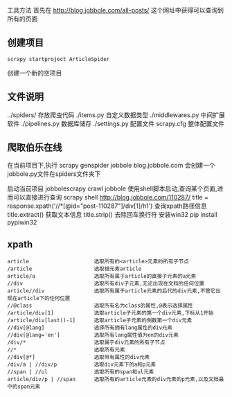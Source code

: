 工具方法
首先在 http://blog.jobbole.com/all-posts/ 这个网址中获得可以查询到所有的页面

## 创建项目 
    scrapy startproject ArticleSpider
创建一个新的空项目

## 文件说明
../spiders/             存放爬虫代码
./items.py              自定义数据类型
./middlewares.py        中间扩展软件
./pipelines.py          数据库储存
./settings.py           配置文件
scrapy.cfg              整体配置文件


## 爬取伯乐在线
在当前项目下,执行
    scrapy genspider jobbole blog.jobbole.com
会创建一个jobbole.py文件在spiders文件夹下

启动当前项目
    jobbolescrapy crawl jobbole
使用shell脚本启动,查询某个页面,进而可以直接进行查询
    scrapy shell http://blog.jobbole.com/110287/
    title = response.xpath('//*[@id="post-110287"]/div[1]/h1')      查询xpath路径信息 
    title.extract()     获取文本信息
    title.strip()       去除回车换行符
安装win32
    pip install pypiwin32
    
## xpath
    article                     选取所有的<article>元素的所有子节点
    /article                    选取根元素article
    article/a                   选取所有属于article的直接子元素的a元素
    //div                       选取所有div子元素,无论出现在文档的任何位置
    article//div                选取所有属于article元素的后代的div元素,不管它出现在article下的任何位置
    //@class                    选取所有名为class的属性,@表示选择属性
    /article/div[1]             选取article子元素的第一个div元素,下标从1开始
    /article/div[last()-1]      选取article子元素的倒数第一个div元素
    //div[@lang]                选择所有拥有lang属性的div元素
    //div[@lang='en']           选取所有lang属性值为en的div元素
    /div/*                      选取属于div元素的所有子节点
    //*                         选取所有元素
    //div[@*]                   选取带有属性的div元素
    /div/a | //div/p            选取div元素下的a和p元素  
    //span | //ul               选取所有的span和ul元素    
    article/div/p | //span      选取所有的article元素的div元素的p元素,以及文档最中的span元素

